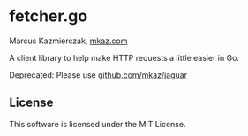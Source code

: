 
# fetcher.go

Marcus Kazmierczak, [mkaz.com](https://mkaz.com)

A client library to help make HTTP requests a little easier in Go.

Deprecated: Please use [github.com/mkaz/jaguar](https://github.com/mkaz/jaguar)


## License

This software is licensed under the MIT License.
